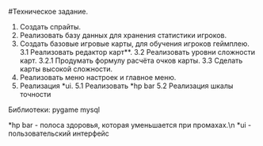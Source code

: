 #Техническое задание.

1. Создать спрайты.
2. Реализовать базу данных для хранения статистики игроков.
3. Создать базовые игровые карты, для обучения игроков геймплею.
  3.1 Реализовать редактор карт**.
  3.2 Реализовать уровни сложности карт.
    3.2.1 Продумать формулу расчёта очков карты.
  3.3 Сделать карты высокой сложности.
4. Реализовать меню настроек и главное меню.
5. Реализация *ui.
  5.1 Реализовать *hp bar
  5.2 Реализация шкалы точности
  




Библиотеки:
  pygame
  mysql

*hp bar - полоса здоровья, которая уменьшается при промахах.\n
*ui - пользовательский интерфейс
